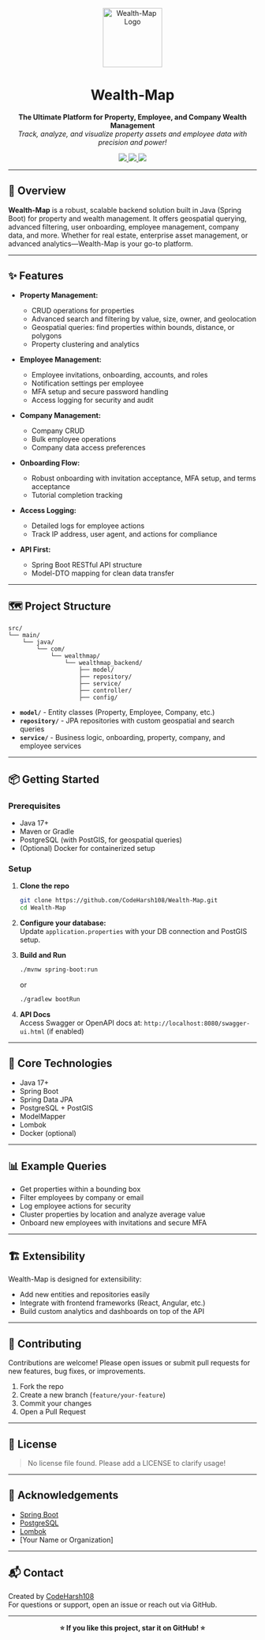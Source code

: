 <!-- Banner, Logo, or GIF (replace with your custom artwork or logo) -->
<p align="center">
  <img src="https://avatars.githubusercontent.com/u/141421897?v=4" width="120" alt="Wealth-Map Logo" />
</p>

<h1 align="center">Wealth-Map</h1>
<p align="center">
  <b>The Ultimate Platform for Property, Employee, and Company Wealth Management</b><br>
  <i>Track, analyze, and visualize property assets and employee data with precision and power!</i>
</p>

<p align="center">
  <a href="https://github.com/CodeHarsh108/Wealth-Map">
    <img src="https://img.shields.io/github/languages/top/CodeHarsh108/Wealth-Map?style=flat-square" />
  </a>
  <a href="https://github.com/CodeHarsh108/Wealth-Map/stargazers">
    <img src="https://img.shields.io/github/stars/CodeHarsh108/Wealth-Map?style=flat-square" />
  </a>
  <a href="https://github.com/CodeHarsh108/Wealth-Map/issues">
    <img src="https://img.shields.io/github/issues/CodeHarsh108/Wealth-Map?style=flat-square" />
  </a>
  <!-- Add more badges as needed -->
</p>

---

## 🚀 Overview

**Wealth-Map** is a robust, scalable backend solution built in Java (Spring Boot) for property and wealth management. It offers geospatial querying, advanced filtering, user onboarding, employee management, company data, and more. Whether for real estate, enterprise asset management, or advanced analytics—Wealth-Map is your go-to platform.

---

## ✨ Features

- **Property Management:**  
  - CRUD operations for properties  
  - Advanced search and filtering by value, size, owner, and geolocation  
  - Geospatial queries: find properties within bounds, distance, or polygons  
  - Property clustering and analytics

- **Employee Management:**  
  - Employee invitations, onboarding, accounts, and roles  
  - Notification settings per employee  
  - MFA setup and secure password handling  
  - Access logging for security and audit

- **Company Management:**  
  - Company CRUD  
  - Bulk employee operations  
  - Company data access preferences

- **Onboarding Flow:**  
  - Robust onboarding with invitation acceptance, MFA setup, and terms acceptance  
  - Tutorial completion tracking

- **Access Logging:**  
  - Detailed logs for employee actions  
  - Track IP address, user agent, and actions for compliance

- **API First:**  
  - Spring Boot RESTful API structure  
  - Model-DTO mapping for clean data transfer

---

## 🗺️ Project Structure

```
src/
└── main/
    └── java/
        └── com/
            └── wealthmap/
                └── wealthmap_backend/
                    ├── model/
                    ├── repository/
                    ├── service/
                    ├── controller/
                    ├── config/
```

- **`model/`** - Entity classes (Property, Employee, Company, etc.)
- **`repository/`** - JPA repositories with custom geospatial and search queries
- **`service/`** - Business logic, onboarding, property, company, and employee services

---

## 📦 Getting Started

### Prerequisites

- Java 17+
- Maven or Gradle
- PostgreSQL (with PostGIS, for geospatial queries)
- (Optional) Docker for containerized setup

### Setup

1. **Clone the repo**
   ```bash
   git clone https://github.com/CodeHarsh108/Wealth-Map.git
   cd Wealth-Map
   ```
2. **Configure your database:**  
   Update `application.properties` with your DB connection and PostGIS setup.

3. **Build and Run**
   ```bash
   ./mvnw spring-boot:run
   ```
   or
   ```bash
   ./gradlew bootRun
   ```

4. **API Docs**  
   Access Swagger or OpenAPI docs at: `http://localhost:8080/swagger-ui.html` (if enabled)

---

## 🧩 Core Technologies

- Java 17+
- Spring Boot
- Spring Data JPA
- PostgreSQL + PostGIS
- ModelMapper
- Lombok
- Docker (optional)

---

## 📊 Example Queries

- Get properties within a bounding box
- Filter employees by company or email
- Log employee actions for security
- Cluster properties by location and analyze average value
- Onboard new employees with invitations and secure MFA

---

## 🏗️ Extensibility

Wealth-Map is designed for extensibility:
- Add new entities and repositories easily
- Integrate with frontend frameworks (React, Angular, etc.)
- Build custom analytics and dashboards on top of the API

---

## 🤝 Contributing

Contributions are welcome! Please open issues or submit pull requests for new features, bug fixes, or improvements.

1. Fork the repo
2. Create a new branch (`feature/your-feature`)
3. Commit your changes
4. Open a Pull Request

---

## 📃 License

> No license file found. Please add a LICENSE to clarify usage!

---

## 🌟 Acknowledgements

- [Spring Boot](https://spring.io/projects/spring-boot)
- [PostgreSQL](https://www.postgresql.org/)
- [Lombok](https://projectlombok.org/)
- [Your Name or Organization]

---

## 📬 Contact

Created by [CodeHarsh108](https://github.com/CodeHarsh108)  
For questions or support, open an issue or reach out via GitHub.

---

<p align="center">
  <b>⭐️ If you like this project, star it on GitHub! ⭐️</b>
</p>
